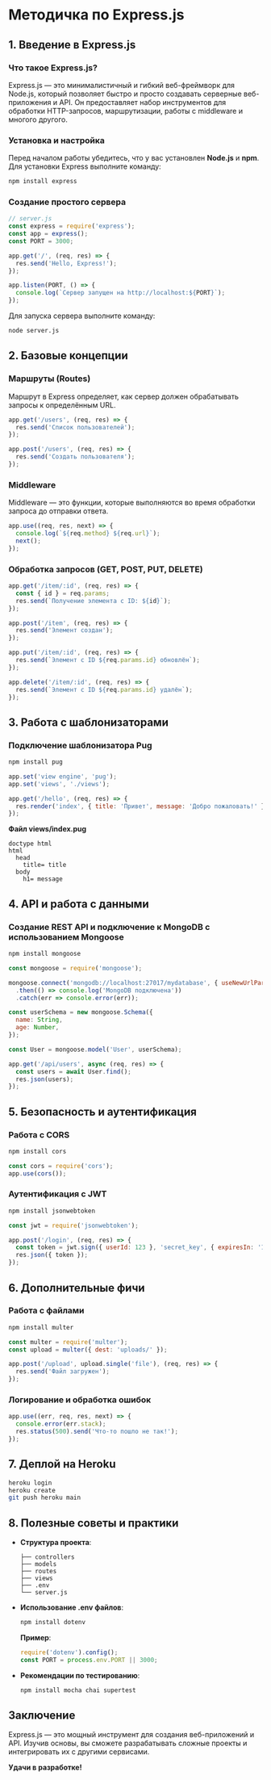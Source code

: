 
# Методичка по Express.js

## 1. Введение в Express.js

### Что такое Express.js?
Express.js — это минималистичный и гибкий веб-фреймворк для Node.js, который позволяет быстро и просто создавать серверные веб-приложения и API. Он предоставляет набор инструментов для обработки HTTP-запросов, маршрутизации, работы с middleware и многого другого.

### Установка и настройка
Перед началом работы убедитесь, что у вас установлен **Node.js** и **npm**. Для установки Express выполните команду:

```bash
npm install express
```

### Создание простого сервера

```javascript
// server.js
const express = require('express');
const app = express();
const PORT = 3000;

app.get('/', (req, res) => {
  res.send('Hello, Express!');
});

app.listen(PORT, () => {
  console.log(`Сервер запущен на http://localhost:${PORT}`);
});
```

Для запуска сервера выполните команду:

```bash
node server.js
```

## 2. Базовые концепции

### Маршруты (Routes)
Маршрут в Express определяет, как сервер должен обрабатывать запросы к определённым URL.

```javascript
app.get('/users', (req, res) => {
  res.send('Список пользователей');
});

app.post('/users', (req, res) => {
  res.send('Создать пользователя');
});
```

### Middleware
Middleware — это функции, которые выполняются во время обработки запроса до отправки ответа.

```javascript
app.use((req, res, next) => {
  console.log(`${req.method} ${req.url}`);
  next();
});
```

### Обработка запросов (GET, POST, PUT, DELETE)
```javascript
app.get('/item/:id', (req, res) => {
  const { id } = req.params;
  res.send(`Получение элемента с ID: ${id}`);
});

app.post('/item', (req, res) => {
  res.send('Элемент создан');
});

app.put('/item/:id', (req, res) => {
  res.send(`Элемент с ID ${req.params.id} обновлён`);
});

app.delete('/item/:id', (req, res) => {
  res.send(`Элемент с ID ${req.params.id} удалён`);
});
```

## 3. Работа с шаблонизаторами

### Подключение шаблонизатора Pug
```bash
npm install pug
```

```javascript
app.set('view engine', 'pug');
app.set('views', './views');

app.get('/hello', (req, res) => {
  res.render('index', { title: 'Привет', message: 'Добро пожаловать!' });
});
```

**Файл views/index.pug**
```pug
doctype html
html
  head
    title= title
  body
    h1= message
```

## 4. API и работа с данными

### Создание REST API и подключение к MongoDB с использованием Mongoose

```bash
npm install mongoose
```

```javascript
const mongoose = require('mongoose');

mongoose.connect('mongodb://localhost:27017/mydatabase', { useNewUrlParser: true, useUnifiedTopology: true })
  .then(() => console.log('MongoDB подключена'))
  .catch(err => console.error(err));

const userSchema = new mongoose.Schema({
  name: String,
  age: Number,
});

const User = mongoose.model('User', userSchema);

app.get('/api/users', async (req, res) => {
  const users = await User.find();
  res.json(users);
});
```

## 5. Безопасность и аутентификация

### Работа с CORS
```bash
npm install cors
```

```javascript
const cors = require('cors');
app.use(cors());
```

### Аутентификация с JWT
```bash
npm install jsonwebtoken
```

```javascript
const jwt = require('jsonwebtoken');

app.post('/login', (req, res) => {
  const token = jwt.sign({ userId: 123 }, 'secret_key', { expiresIn: '1h' });
  res.json({ token });
});
```

## 6. Дополнительные фичи

### Работа с файлами
```bash
npm install multer
```

```javascript
const multer = require('multer');
const upload = multer({ dest: 'uploads/' });

app.post('/upload', upload.single('file'), (req, res) => {
  res.send('Файл загружен');
});
```

### Логирование и обработка ошибок
```javascript
app.use((err, req, res, next) => {
  console.error(err.stack);
  res.status(500).send('Что-то пошло не так!');
});
```

## 7. Деплой на Heroku
```bash
heroku login
heroku create
git push heroku main
```

## 8. Полезные советы и практики

- **Структура проекта**:
  ```
  ├── controllers
  ├── models
  ├── routes
  ├── views
  ├── .env
  └── server.js
  ```

- **Использование .env файлов**:
  ```bash
  npm install dotenv
  ```

  **Пример**:
  ```javascript
  require('dotenv').config();
  const PORT = process.env.PORT || 3000;
  ```

- **Рекомендации по тестированию**:
  ```bash
  npm install mocha chai supertest
  ```

## Заключение
Express.js — это мощный инструмент для создания веб-приложений и API. Изучив основы, вы сможете разрабатывать сложные проекты и интегрировать их с другими сервисами.

**Удачи в разработке!**
